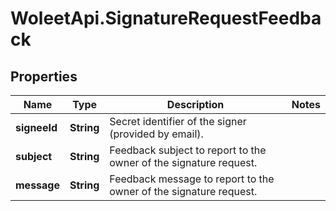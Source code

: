 # WoleetApi.SignatureRequestFeedback

## Properties

Name | Type | Description | Notes
------------ | ------------- | ------------- | -------------
**signeeId** | **String** | Secret identifier of the signer (provided by email). | 
**subject** | **String** | Feedback subject to report to the owner of the signature request. | 
**message** | **String** | Feedback message to report to the owner of the signature request. | 


